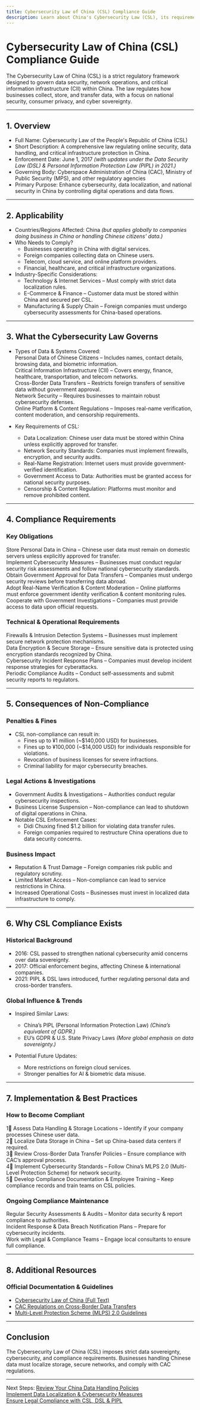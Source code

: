 ```yaml
---
title: Cybersecurity Law of China (CSL) Compliance Guide
description: Learn about China's Cybersecurity Law (CSL), its requirements, enforcement, and best practices for businesses handling data in China.
---
```


# Cybersecurity Law of China (CSL) Compliance Guide
The Cybersecurity Law of China (CSL) is a strict regulatory framework designed to govern data security, network operations, and critical information infrastructure (CII) within China. The law regulates how businesses collect, store, and transfer data, with a focus on national security, consumer privacy, and cyber sovereignty.

---

## 1. Overview
- Full Name: Cybersecurity Law of the People's Republic of China (CSL)  
- Short Description: A comprehensive law regulating online security, data handling, and critical infrastructure protection in China.  
- Enforcement Date: June 1, 2017 *(with updates under the Data Security Law (DSL) & Personal Information Protection Law (PIPL) in 2021.)*  
- Governing Body: Cyberspace Administration of China (CAC), Ministry of Public Security (MPS), and other regulatory agencies  
- Primary Purpose: Enhance cybersecurity, data localization, and national security in China by controlling digital operations and data flows.  

---

## 2. Applicability
- Countries/Regions Affected: China *(but applies globally to companies doing business in China or handling Chinese citizens' data.)*  
- Who Needs to Comply?  
  - Businesses operating in China with digital services.  
  - Foreign companies collecting data on Chinese users.  
  - Telecom, cloud service, and online platform providers.  
  - Financial, healthcare, and critical infrastructure organizations.  
- Industry-Specific Considerations:  
  - Technology & Internet Services – Must comply with strict data localization rules.  
  - E-Commerce & Finance – Customer data must be stored within China and secured per CSL.  
  - Manufacturing & Supply Chain – Foreign companies must undergo cybersecurity assessments for China-based operations.  

---

## 3. What the Cybersecurity Law Governs
- Types of Data & Systems Covered:  
   Personal Data of Chinese Citizens – Includes names, contact details, browsing data, and biometric information.  
   Critical Information Infrastructure (CII) – Covers energy, finance, healthcare, transportation, and telecom networks.  
   Cross-Border Data Transfers – Restricts foreign transfers of sensitive data without government approval.  
   Network Security – Requires businesses to maintain robust cybersecurity defenses.  
   Online Platform & Content Regulations – Imposes real-name verification, content moderation, and censorship requirements.  

- Key Requirements of CSL:  
  - Data Localization: Chinese user data must be stored within China unless explicitly approved for transfer.  
  - Network Security Standards: Companies must implement firewalls, encryption, and security audits.  
  - Real-Name Registration: Internet users must provide government-verified identification.  
  - Government Access to Data: Authorities must be granted access for national security purposes.  
  - Censorship & Content Regulation: Platforms must monitor and remove prohibited content.  

---

## 4. Compliance Requirements
### Key Obligations
 Store Personal Data in China – Chinese user data must remain on domestic servers unless explicitly approved for transfer.  
 Implement Cybersecurity Measures – Businesses must conduct regular security risk assessments and follow national cybersecurity standards.  
 Obtain Government Approval for Data Transfers – Companies must undergo security reviews before transferring data abroad.  
 Adopt Real-Name Verification & Content Moderation – Online platforms must enforce government identity verification & content monitoring rules.  
 Cooperate with Government Investigations – Companies must provide access to data upon official requests.  

### Technical & Operational Requirements
 Firewalls & Intrusion Detection Systems – Businesses must implement secure network protection mechanisms.  
 Data Encryption & Secure Storage – Ensure sensitive data is protected using encryption standards recognized by China.  
 Cybersecurity Incident Response Plans – Companies must develop incident response strategies for cyberattacks.  
 Periodic Compliance Audits – Conduct self-assessments and submit security reports to regulators.  

---

## 5. Consequences of Non-Compliance
### Penalties & Fines
- CSL non-compliance can result in:  
  - Fines up to ¥1 million (~$140,000 USD) for businesses.  
  - Fines up to ¥100,000 (~$14,000 USD) for individuals responsible for violations.  
  - Revocation of business licenses for severe infractions.  
  - Criminal liability for major cybersecurity breaches.  

### Legal Actions & Investigations
- Government Audits & Investigations – Authorities conduct regular cybersecurity inspections.  
- Business License Suspension – Non-compliance can lead to shutdown of digital operations in China.  
- Notable CSL Enforcement Cases:  
  - Didi Chuxing fined $1.2 billion for violating data transfer rules.  
  - Foreign companies required to restructure China operations due to data security concerns.  

### Business Impact
- Reputation & Trust Damage – Foreign companies risk public and regulatory scrutiny.  
- Limited Market Access – Non-compliance can lead to service restrictions in China.  
- Increased Operational Costs – Businesses must invest in localized data infrastructure to comply.  

---

## 6. Why CSL Compliance Exists
### Historical Background
- 2016: CSL passed to strengthen national cybersecurity amid concerns over data sovereignty.  
- 2017: Official enforcement begins, affecting Chinese & international companies.  
- 2021: PIPL & DSL laws introduced, further regulating personal data and cross-border transfers.  

### Global Influence & Trends
- Inspired Similar Laws:  
  - China’s PIPL (Personal Information Protection Law) *(China’s equivalent of GDPR.)*  
  - EU’s GDPR & U.S. State Privacy Laws *(More global emphasis on data sovereignty.)*  

- Potential Future Updates:  
  - More restrictions on foreign cloud services.  
  - Stronger penalties for AI & biometric data misuse.  

---

## 7. Implementation & Best Practices
### How to Become Compliant
1⃣ Assess Data Handling & Storage Locations – Identify if your company processes Chinese user data.  
2⃣ Localize Data Storage in China – Set up China-based data centers if required.  
3⃣ Review Cross-Border Data Transfer Policies – Ensure compliance with CAC’s approval process.  
4⃣ Implement Cybersecurity Standards – Follow China’s MLPS 2.0 (Multi-Level Protection Scheme) for network security.  
5⃣ Develop Compliance Documentation & Employee Training – Keep compliance records and train teams on CSL policies.  

### Ongoing Compliance Maintenance
 Regular Security Assessments & Audits – Monitor data security & report compliance to authorities.  
 Incident Response & Data Breach Notification Plans – Prepare for cybersecurity incidents.  
 Work with Legal & Compliance Teams – Engage local consultants to ensure full compliance.  

---

## 8. Additional Resources
### Official Documentation & Guidelines
- [ Cybersecurity Law of China (Full Text)](http://www.cac.gov.cn/2016-11/07/c_1119867116.htm)  
- [ CAC Regulations on Cross-Border Data Transfers](https://www.cac.gov.cn/)  
- [ Multi-Level Protection Scheme (MLPS) 2.0 Guidelines](https://www.mps.gov.cn/)  

---

## Conclusion
The Cybersecurity Law of China (CSL) imposes strict data sovereignty, cybersecurity, and compliance requirements. Businesses handling Chinese data must localize storage, secure networks, and comply with CAC regulations.

---

 Next Steps:
 [Review Your China Data Handling Policies](#)  
 [Implement Data Localization & Cybersecurity Measures](#)  
 [Ensure Legal Compliance with CSL, DSL & PIPL](#)  

